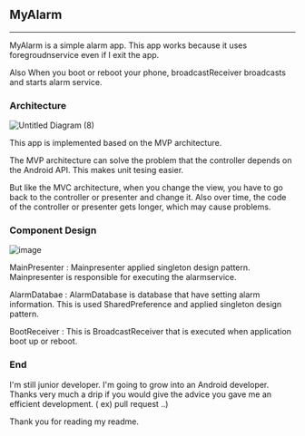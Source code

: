 ## MyAlarm

---

MyAlarm is a simple alarm app. This app works because it uses foregroudnservice even if  I exit the app.

Also When you boot or reboot your phone, broadcastReceiver broadcasts and starts alarm service.



### Architecture

![Untitled Diagram (8)](https://user-images.githubusercontent.com/34837583/102713168-77496f00-4309-11eb-8cff-52625eec559a.png)

This app is implemented based on the MVP architecture.

The MVP architecture can solve the problem that the controller depends on the Android API. This makes unit tesing easier.

But like the MVC architecture, when you change the view, you have to go back to the controller or presenter and change it. Also over time, the code of the controller or presenter gets longer, which may cause problems.



### Component Design

![image](https://user-images.githubusercontent.com/34837583/102713399-5f72ea80-430b-11eb-8f2c-421e8789a54a.png)

MainPresenter : Mainpresenter applied singleton design pattern. Mainpresenter is responsible for executing the alarmservice.

AlarmDatabae : AlarmDatabase is database that have setting alarm information. This is used SharedPreference and applied singleton design pattern.

BootReceiver : This is BroadcastReceiver that is executed when application boot up or reboot.



### End

I'm still junior developer. I'm going to grow into an Android developer.  Thanks very much a drip if you would give the advice you gave me an efficient development. ( ex) pull request ..)

Thank you for reading my readme.